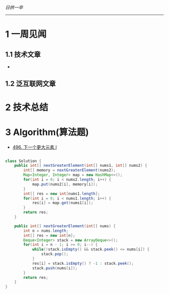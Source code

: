 
*日拱一卒*

_________________

# 1 一周见闻

## 1.1 技术文章
+

## 1.2 泛互联网文章



# 2 技术总结



# 3 Algorithm(算法题)

+ [496. 下一个更大元素 I](https://leetcode.cn/problems/next-greater-element-i/description/)
```java

class Solution {
    public int[] nextGreaterElement(int[] nums1, int[] nums2) {
        int[] memory = nextGreaterElement(nums2);
        Map<Integer, Integer> map = new HashMap<>();
        for(int i = 0; i < nums2.length; i++) {
            map.put(nums2[i], memory[i]);
        }
        int[] res = new int[nums1.length];
        for(int i = 0; i < nums1.length; i++) {
            res[i] = map.get(nums1[i]);
        }
        return res;
    }

    public int[] nextGreaterElement(int[] nums) {
        int n = nums.length;
        int[] res = new int[n];
        Deque<Integer> stack = new ArrayDeque<>();
        for(int i = n - 1; i >= 0; i--) {
            while(!stack.isEmpty() && stack.peek() <= nums[i]) {
                stack.pop();
            }
            res[i] = stack.isEmpty() ? -1 : stack.peek();
            stack.push(nums[i]);
        }
        return res;
    }
}
```
















